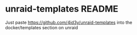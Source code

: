 # unraid-templates README

Just paste https://github.com/4id3y/unraid-templates into the docker/templates section on unraid
